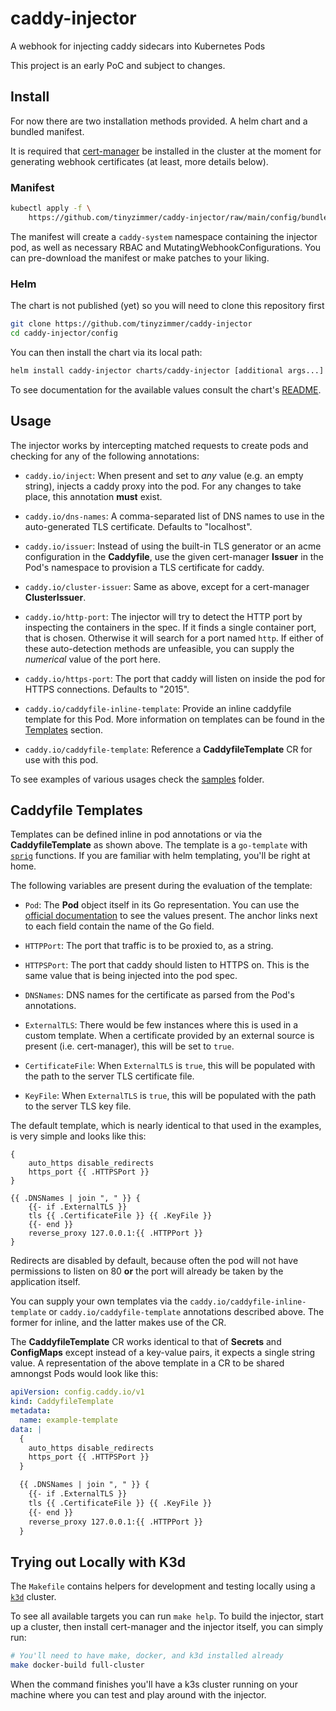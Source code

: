 # caddy-injector
A webhook for injecting caddy sidecars into Kubernetes Pods

This project is an early PoC and subject to changes.

## Install

For now there are two installation methods provided. A helm chart and a bundled manifest.

It is required that [cert-manager](https://cert-manager.io/docs/installation/) be installed in the cluster at the moment for generating webhook certificates (at least, more details below).

### Manifest

```bash
kubectl apply -f \
    https://github.com/tinyzimmer/caddy-injector/raw/main/config/bundle.yaml
```

The manifest will create a `caddy-system` namespace containing the injector pod, as well as necessary RBAC and MutatingWebhookConfigurations.
You can pre-download the manifest or make patches to your liking.

### Helm

The chart is not published (yet) so you will need to clone this repository first

```bash
git clone https://github.com/tinyzimmer/caddy-injector
cd caddy-injector/config
```

You can then install the chart via its local path:

```bash
helm install caddy-injector charts/caddy-injector [additional args...]
```

To see documentation for the available values consult the chart's [README](config/charts/caddy-injector).

## Usage

The injector works by intercepting matched requests to create pods and checking for any of the following annotations:

 - `caddy.io/inject`: When present and set to _any_ value (e.g. an empty string), injects a caddy proxy into the pod. For any changes to take place, this annotation **must** exist.

 - `caddy.io/dns-names`: A comma-separated list of DNS names to use in the auto-generated TLS certificate. Defaults to "localhost".

 - `caddy.io/issuer`: Instead of using the built-in TLS generator or an acme configuration in the **Caddyfile**, use the given cert-manager **Issuer** in the Pod's namespace to provision a TLS certificate for caddy.

 - `caddy.io/cluster-issuer`: Same as above, except for a cert-manager **ClusterIssuer**.

 - `caddy.io/http-port`: The injector will try to detect the HTTP port by inspecting the containers in the spec. If it finds a single container port, that is chosen. Otherwise it will search for a port named `http`. If either of these auto-detection methods are unfeasible, you can supply the _numerical_ value of the port here.

 - `caddy.io/https-port`: The port that caddy will listen on inside the pod for HTTPS connections. Defaults to "2015".

 - `caddy.io/caddyfile-inline-template`: Provide an inline caddyfile template for this Pod. More information on templates can be found in the [Templates](#caddyfile-templates) section.

 - `caddy.io/caddyfile-template`: Reference a **CaddyfileTemplate** CR for use with this pod.

 To see examples of various usages check the [samples](config/samples) folder.

 ## Caddyfile Templates

 Templates can be defined inline in pod annotations or via the **CaddyfileTemplate** as shown above.
 The template is a `go-template` with [`sprig`](https://masterminds.github.io/sprig/) functions. If you are familiar with helm templating, you'll be right at home.

 The following variables are present during the evaluation of the template:

  - `Pod`: The **Pod** object itself in its Go representation. You can use the [official documentation](https://kubernetes.io/docs/reference/kubernetes-api/workload-resources/pod-v1/) to see the values present. The anchor links next to each field contain the name of the Go field.
  
  - `HTTPPort`: The port that traffic is to be proxied to, as a string.

  - `HTTPSPort`: The port that caddy should listen to HTTPS on. This is the same value that is being injected into the pod spec.

  - `DNSNames`: DNS names for the certificate as parsed from the Pod's annotations.

  - `ExternalTLS`: There would be few instances where this is used in a custom template. When a certificate provided by an external source is present (i.e. cert-manager), this will be set to `true`.

  - `CertificateFile`: When `ExternalTLS` is `true`, this will be populated with the path to the server TLS certificate file.

  - `KeyFile`: When `ExternalTLS` is `true`, this will be populated with the path to the server TLS key file.

The default template, which is nearly identical to that used in the examples, is very simple and looks like this:

```go-template
{
    auto_https disable_redirects
    https_port {{ .HTTPSPort }}
}

{{ .DNSNames | join ", " }} {
    {{- if .ExternalTLS }}
    tls {{ .CertificateFile }} {{ .KeyFile }}
    {{- end }}
    reverse_proxy 127.0.0.1:{{ .HTTPPort }}
}
```

Redirects are disabled by default, because often the pod will not have permissions to listen on 80 **or** the port will already be taken by the application itself.

You can supply your own templates via the `caddy.io/caddyfile-inline-template` or `caddy.io/caddyfile-template` annotations described above. The former for inline, and the latter makes use of the CR.

The **CaddyfileTemplate** CR works identical to that of **Secrets** and **ConfigMaps** except instead of a key-value pairs, it expects a single string value.
A representation of the above template in a CR to be shared amnongst Pods would look like this:

```yaml
apiVersion: config.caddy.io/v1
kind: CaddyfileTemplate
metadata:
  name: example-template
data: |
  {
    auto_https disable_redirects
    https_port {{ .HTTPSPort }}
  }

  {{ .DNSNames | join ", " }} {
    {{- if .ExternalTLS }}
    tls {{ .CertificateFile }} {{ .KeyFile }}
    {{- end }}
    reverse_proxy 127.0.0.1:{{ .HTTPPort }}
  }
```

## Trying out Locally with K3d

The `Makefile` contains helpers for development and testing locally using a [`k3d`](https://k3d.io/v5.0.1/#installation) cluster.

To see all available targets you can run `make help`.
To build the injector, start up a cluster, then install cert-manager and the injector itself, you can simply run:

```bash
# You'll need to have make, docker, and k3d installed already
make docker-build full-cluster
```

When the command finishes you'll have a k3s cluster running on your machine where you can test and play around with the injector.

